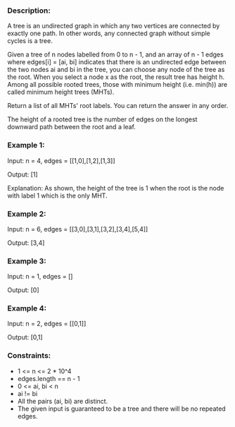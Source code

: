 ### Description:

A tree is an undirected graph in which any two vertices are connected by exactly one path. In other words, any connected graph without simple cycles is a tree.

Given a tree of n nodes labelled from 0 to n - 1, and an array of n - 1 edges where edges[i] = [ai, bi] indicates that there is an undirected edge between the two nodes ai and bi in the tree, you can choose any node of the tree as the root. When you select a node x as the root, the result tree has height h. Among all possible rooted trees, those with minimum height (i.e. min(h))  are called minimum height trees (MHTs).

Return a list of all MHTs' root labels. You can return the answer in any order.

The height of a rooted tree is the number of edges on the longest downward path between the root and a leaf.



### Example 1:


Input: n = 4, edges = [[1,0],[1,2],[1,3]]

Output: [1]

Explanation: As shown, the height of the tree is 1 when the root is the node with label 1 which is the only MHT.

### Example 2:


Input: n = 6, edges = [[3,0],[3,1],[3,2],[3,4],[5,4]]

Output: [3,4]

### Example 3:

Input: n = 1, edges = []

Output: [0]

### Example 4:

Input: n = 2, edges = [[0,1]]

Output: [0,1]



### Constraints:

- 1 <= n <= 2 * 10^4
- edges.length == n - 1
- 0 <= ai, bi < n
- ai != bi
- All the pairs (ai, bi) are distinct.
- The given input is guaranteed to be a tree and there will be no repeated edges.
